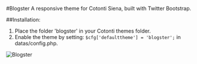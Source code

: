 #Blogster
A responsive theme for Cotonti Siena, built with Twitter Bootstrap.

##Installation:

1. Place the folder 'blogster' in your Cotonti themes folder.
2. Enable the theme by setting: `$cfg['defaulttheme'] = 'blogster';` in datas/config.php.

![Blogster](http://www.cotonti.com/datas/users/blogster-preview_897.png)